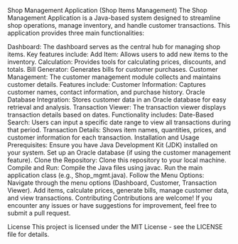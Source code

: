 Shop Management Application (Shop Items Management)
The Shop Management Application is a Java-based system designed to streamline shop operations, manage inventory, and handle customer transactions. This application provides three main functionalities:

Dashboard:
The dashboard serves as the central hub for managing shop items.
Key features include:
Add Item: Allows users to add new items to the inventory.
Calculation: Provides tools for calculating prices, discounts, and totals.
Bill Generator: Generates bills for customer purchases.
Customer Management:
The customer management module collects and maintains customer details.
Features include:
Customer Information: Captures customer names, contact information, and purchase history.
Oracle Database Integration: Stores customer data in an Oracle database for easy retrieval and analysis.
Transaction Viewer:
The transaction viewer displays transaction details based on dates.
Functionality includes:
Date-Based Search: Users can input a specific date range to view all transactions during that period.
Transaction Details: Shows item names, quantities, prices, and customer information for each transaction.
Installation and Usage
Prerequisites:
Ensure you have Java Development Kit (JDK) installed on your system.
Set up an Oracle database (if using the customer management feature).
Clone the Repository:
Clone this repository to your local machine.
Compile and Run:
Compile the Java files using javac.
Run the main application class (e.g., Shop_mgmt.java).
Follow the Menu Options:
Navigate through the menu options (Dashboard, Customer, Transaction Viewer).
Add items, calculate prices, generate bills, manage customer data, and view transactions.
Contributing
Contributions are welcome! If you encounter any issues or have suggestions for improvement, feel free to submit a pull request.

License
This project is licensed under the MIT License - see the LICENSE file for details.
